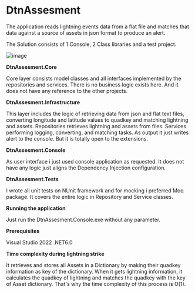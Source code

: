 # DtnAssesment
The application reads lightning events data from a flat file and matches that data against a source of assets in json format to produce an alert.

The Solution consists of 1 Console, 2 Class libraries and a test project.

![image](https://user-images.githubusercontent.com/8957790/154078089-029c292e-8773-41ed-a6a6-191461b0e5df.png)

**DtnAssesment.Core**

Core layer consists model classes and all interfaces implemented by the repositories and services. 
There is no business logic exists here. And it does not have any reference to the other projects.

**DtnAssesment.Infrastructure**

This layer includes the logic of retrieving data from json and flat text files, converting longitude and latitude values to quadkey and matching lightning and assets.
Repositories retrieves lightning and assets from files. Services performing logging, converting, and matching tasks.
As output it just writes alert to the console. But it is totally open to the extensions.

**DtnAssesment.Console**

As user interface i just used console application as requested. It does not have any logic just aligns the Dependency Injection configuration.

**DtnAssesment.Tests**

I wrote all unit tests on NUnit framework and for mocking i preferred Moq package. 
It covers the entire logic in Repository and Service classes.


**Running the application**

Just run the DtnAssesment.Console.exe without any parameter. 

**Prerequisites**

Visual Studio 2022
.NET6.0

**Time complexity during lightning strike**

It retrieves and stores all Assets in a Dictionary by making their quadkey information as key of the dictionary. 
When it gets lightning information, it calculates the quadkey of lightning and matches the quadkey with the key of Asset dictionary. 
That's why the time complexity of this process is O(1).
